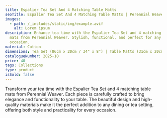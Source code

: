 ```yaml
---
title: Espalier Tea Set And 4 Matching Table Matts
seoTitle: Espalier Tea Set And 4 Matching Table Matts | Perennial Weaver
images:
  - path: /_includes/static/img/example.avif
    alt: Lorem ipsum
description: Enhance tea time with the Espalier Tea Set and 4 matching table
  mats from Perennial Weaver. Stylish, functional, and perfect for any dining
  occasion.
material: Cotton
dimensions: Tea Set (86cm x 20cm / 34" x 8") | Table Matts (31cm x 20cm - 12" x 8")
catalogueNumber: 2025-18
price: 40
tags: Collections
type: product
isSold: false
---
```

Transform your tea time with the Espalier Tea Set and 4 matching table mats from Perennial Weaver. Each piece is carefully crafted to bring elegance and functionality to your table. The beautiful design and high-quality materials make it the perfect addition to any dining or tea setting, offering both style and practicality for every occasion.
